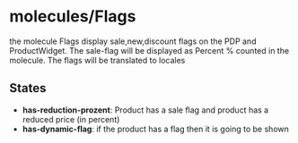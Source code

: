<!-- firescout-component -->

# molecules/Flags

the molecule Flags display sale,new,discount flags on the PDP and ProductWidget. The sale-flag will be displayed as Percent % counted in the molecule. The flags will be translated to locales

## States

- **has-reduction-prozent**: Product has a sale flag and product has a reduced price (in percent)
- **has-dynamic-flag**: if the product has a flag then it is going to be shown
